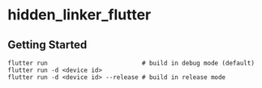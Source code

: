 # hidden_linker_flutter

## Getting Started

```shell
flutter run                          # build in debug mode (default)
flutter run -d <device id>
flutter run -d <device id> --release # build in release mode
```

